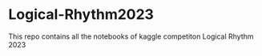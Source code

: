# Logical-Rhythm2023

This repo contains all the notebooks of kaggle competiton Logical Rhythm 2023
